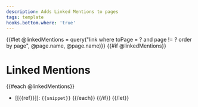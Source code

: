 ```yaml
---
description: Adds Linked Mentions to pages
tags: template
hooks.bottom.where: 'true'
---
```

{{#let @linkedMentions = query("link where toPage = ? and page != ? order by page", @page.name, @page.name)}}
{{#if @linkedMentions}}
# Linked Mentions
{{#each @linkedMentions}}
* [[{{ref}}]]: `{{snippet}}`
{{/each}}
{{/if}}
{{/let}}

